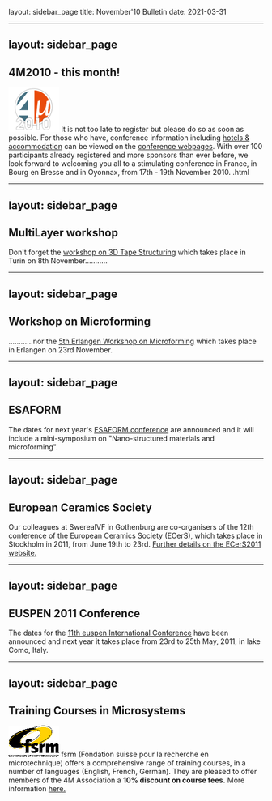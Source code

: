 layout: sidebar_page
title: November'10 Bulletin
date: 2021-03-31

<!--break-->
---
layout: sidebar_page
---

## 4M2010 - this month!


![4M2010](/images/4m-logotight_web.png)
It is not too late to register but please do so as soon as possible. For those who have, conference information including [hotels & accommodation](/contents/Hotels-and-Acommodatio.html) can be viewed on the [conference webpages](/conference/2010.html).  With over 100 participants already registered and more sponsors than ever before, we look forward to welcoming you all to a stimulating conference in France, in Bourg en Bresse and in Oyonnax, from 17th - 19th November 2010.  .html
  
---
layout: sidebar_page
---

## MultiLayer workshop

Don't forget the [workshop on 3D Tape Structuring](/event/Workshop-Tape-3D-structurin.html) which takes place in Turin on 8th November...........  
  
---
layout: sidebar_page
---

## Workshop on Microforming

............nor the [5th Erlangen Workshop on Microforming](/event/Erlangen-workshop-microformin.html) which takes place in Erlangen on 23rd November.    
  
---
layout: sidebar_page
---

## ESAFORM

The dates for next year's [ESAFORM conference](/event/ESAFORM) are announced and it will include a mini-symposium on "Nano-structured materials and microforming".  
  
---
layout: sidebar_page
---

## European Ceramics Society

Our colleagues at SwereaIVF in Gothenburg are co-organisers of the 12th conference of the European Ceramics Society (ECerS), which takes place in Stockholm in 2011, from June 19th to 23rd. [Further details on the ECerS2011 website.](http://www.ecers2011.se/)
  
---
layout: sidebar_page
---

## EUSPEN 2011 Conference

The dates for the [11th euspen International Conference](http://www.como2011.euspen.eu/) have been announced and next year it takes place from 23rd to 25th May, 2011, in lake Como, Italy. 
  
---
layout: sidebar_page
---

## Training Courses in Microsystems

![FSRM](/images/FSRM_LOGO_web.gif)
fsrm (Fondation suisse pour la recherche en microtechnique) offers a comprehensive range of training courses, in a number of languages (English, French, German). They are pleased to offer members of the 4M Association a <b>10% discount on course fees.</b> More information [here.](/contents/fsrm-training-course.html)